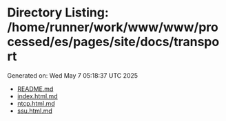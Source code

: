 # Directory Listing: /home/runner/work/www/www/processed/es/pages/site/docs/transport
Generated on: Wed May  7 05:18:37 UTC 2025

- [README.md](README.md)
- [index.html.md](index.html.md)
- [ntcp.html.md](ntcp.html.md)
- [ssu.html.md](ssu.html.md)
